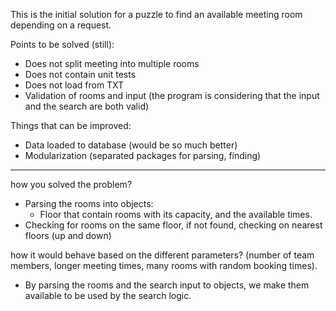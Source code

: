 This is the initial solution for a puzzle to find an available meeting room depending on a request.

Points to be solved (still):

- Does not split meeting into multiple rooms
- Does not contain unit tests
- Does not load from TXT
- Validation of rooms and input (the program is considering that the input and the search are both valid)

Things that can be improved:

- Data loaded to database (would be so much better)
- Modularization (separated packages for parsing, finding)

----

how you solved the problem?

- Parsing the rooms into objects:
    - Floor that contain rooms with its capacity, and the available times.
- Checking for rooms on the same floor, if not found, checking on nearest floors (up and down)

how it would behave based on the different parameters?
(number of team members, longer meeting times, many rooms with random booking times).

- By parsing the rooms and the search input to objects, we make them available to be used by the search logic.
